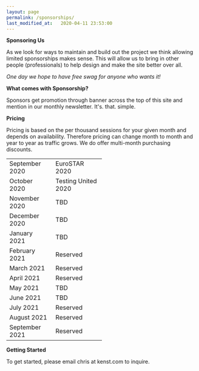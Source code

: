 ```yaml
---
layout: page
permalink: /sponsorships/
last_modified_at:   2020-04-11 23:53:00
---
```


**Sponsoring Us**

As we look for ways to maintain and build out the project we think allowing limited sponsorships makes sense. This will allow us to bring in other people (professionals) to help design and make the site better over all.

_One day we hope to have free swag for anyone who wants it!_

**What comes with Sponsorship?**

Sponsors get promotion through banner across the top of this site and mention in our monthly newsletter. It's. that. simple.

**Pricing**

Pricing is based on the per thousand sessions for your given month and depends on availability. Therefore pricing can change month to month and year to year as traffic grows. We do offer multi-month purchasing discounts.

<table style="width:50%" align="center">
  <tr>
    <td>September 2020</td>
    <td>EuroSTAR 2020</td>
  </tr>
  <tr>
    <td>October 2020</td>
    <td>Testing United 2020</td>
  </tr>
  <tr>
    <td>November 2020</td>
    <td>TBD</td>
  </tr>
  <tr>
    <td>December 2020</td>
    <td>TBD</td>
  </tr>
  <tr>
    <td>January 2021</td>
    <td>TBD</td>
  </tr>
  <tr>
    <td>February 2021</td>
    <td>Reserved</td>
  </tr>
  <tr>
    <td>March 2021</td>
    <td>Reserved</td>
  </tr>
  <tr>
    <td>April 2021</td>
    <td>Reserved</td>
  </tr>
  <tr>
    <td>May 2021</td>
    <td>TBD</td>
  </tr>
  <tr>
    <td>June 2021</td>
    <td>TBD</td>
  </tr>
  <tr>
    <td>July 2021</td>
    <td>Reserved</td>
  </tr>
  <tr>
    <td>August 2021</td>
    <td>Reserved</td>
  </tr>
  <tr>
    <td>September 2021</td>
    <td>Reserved</td>
  </tr>
</table>


**Getting Started**

To get started, please email chris at kenst.com to inquire.
